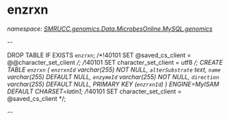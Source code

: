﻿# enzrxn
_namespace: [SMRUCC.genomics.Data.MicrobesOnline.MySQL.genomics](./index.md)_

--
 
 DROP TABLE IF EXISTS `enzrxn`;
 /*!40101 SET @saved_cs_client = @@character_set_client */;
 /*!40101 SET character_set_client = utf8 */;
 CREATE TABLE `enzrxn` (
 `enzrxnId` varchar(255) NOT NULL,
 `alterSubstrate` text,
 `name` varchar(255) DEFAULT NULL,
 `enzymeId` varchar(255) NOT NULL,
 `direction` varchar(255) DEFAULT NULL,
 PRIMARY KEY (`enzrxnId`)
 ) ENGINE=MyISAM DEFAULT CHARSET=latin1;
 /*!40101 SET character_set_client = @saved_cs_client */;
 
 --




